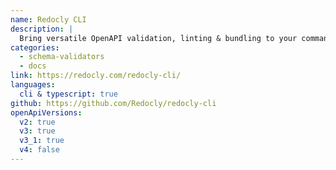 ```yaml
---
name: Redocly CLI
description: |
  Bring versatile OpenAPI validation, linting & bundling to your command line with this open-source Swiss-army knife.
categories:
  - schema-validators
  - docs
link: https://redocly.com/redocly-cli/
languages:
  cli & typescript: true
github: https://github.com/Redocly/redocly-cli
openApiVersions:
  v2: true
  v3: true
  v3_1: true
  v4: false
---
```

